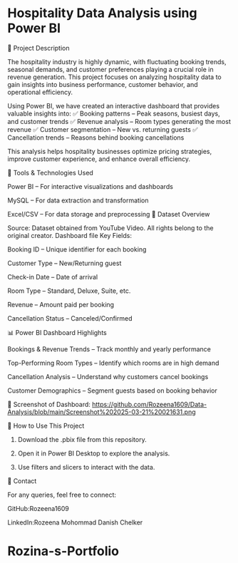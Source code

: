 #  Hospitality Data Analysis using Power BI

📌 Project Description

The hospitality industry is highly dynamic, with fluctuating booking trends, seasonal demands, and customer preferences playing a crucial role in revenue generation. This project focuses on analyzing hospitality data to gain insights into business performance, customer behavior, and operational efficiency.

Using Power BI, we have created an interactive dashboard that provides valuable insights into:
✅ Booking patterns – Peak seasons, busiest days, and customer trends
✅ Revenue analysis – Room types generating the most revenue
✅ Customer segmentation – New vs. returning guests
✅ Cancellation trends – Reasons behind booking cancellations

This analysis helps hospitality businesses optimize pricing strategies, improve customer experience, and enhance overall efficiency.

🔧 Tools & Technologies Used

Power BI – For interactive visualizations and dashboards

MySQL – For data extraction and transformation

Excel/CSV – For data storage and preprocessing
📂 Dataset Overview

Source: Dataset obtained from YouTube Video. All rights belong to the original creator.
Dashboard file
Key Fields:

Booking ID – Unique identifier for each booking

Customer Type – New/Returning guest

Check-in Date – Date of arrival

Room Type – Standard, Deluxe, Suite, etc.

Revenue – Amount paid per booking

Cancellation Status – Canceled/Confirmed

📊 Power BI Dashboard Highlights

Bookings & Revenue Trends – Track monthly and yearly performance

Top-Performing Room Types – Identify which rooms are in high demand

Cancellation Analysis – Understand why customers cancel bookings

Customer Demographics – Segment guests based on booking behavior

🔹 Screenshot of Dashboard: https://github.com/Rozeena1609/Data-Analysis/blob/main/Screenshot%202025-03-21%20021631.png

🚀 How to Use This Project

1. Download the .pbix file from this repository.


2. Open it in Power BI Desktop to explore the analysis.


3. Use filters and slicers to interact with the data.


📢 Contact

For any queries, feel free to connect:

GitHub:Rozeena1609

LinkedIn:Rozeena Mohommad Danish Chelker





# Rozina-s-Portfolio
